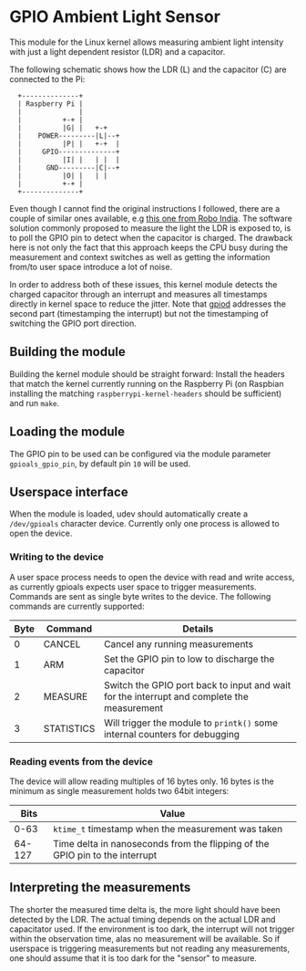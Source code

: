 [comment]: # (SPDX-License-Identifier: GPL-2.0)
[comment]: # (SPDX-FileCopyrightText: © 2023 Alexander König <alex@lisas.de>)

# GPIO Ambient Light Sensor

This module for the Linux kernel allows measuring ambient light intensity with
just a light dependent resistor (LDR) and a capacitor.

The following schematic shows how the LDR (L) and the capacitor (C) are
connected to the Pi:

```
  +--------------+
  | Raspberry Pi |
  |              |
  |          +-+ |
  |          |G| |   +-+
  |    POWER---------|L|--+
  |          |P| |   +-+  |
  |     GPIO--------------+
  |          |I| |   | |  |
  |      GND---------|C|--+
  |          |O| |   | |
  |          +-+ |
  +--------------+
```

Even though I cannot find the original instructions I followed, there are a
couple of similar ones available, e.g [this one from Robo
India](https://roboindia.com/tutorials/raspberry-ldr/). The software solution
commonly proposed to measure the light the LDR is exposed to, is to poll the
GPIO pin to detect when the capacitor is charged. The drawback here is not only
the fact that this approach keeps the CPU busy during the measurement and
context switches as well as getting the information from/to user space introduce
a lot of noise.

In order to address both of these issues, this kernel module detects the charged
capacitor through an interrupt and measures all timestamps directly in kernel
space to reduce the jitter. Note that
[gpiod](https://git.kernel.org/pub/scm/libs/libgpiod/libgpiod.git/) addresses
the second part (timestamping the interrupt) but not the timestamping of
switching the GPIO port direction.

## Building the module

Building the kernel module should be straight forward: Install the headers that
match the kernel currently running on the Raspberry Pi (on Raspbian installing
the matching `raspberrypi-kernel-headers` should be sufficient) and run `make`.

## Loading the module

The GPIO pin to be used can be configured via the module parameter
`gpioals_gpio_pin`, by default pin `10` will be used.

## Userspace interface

When the module is loaded, udev should automatically create a `/dev/gpioals`
character device. Currently only one process is allowed to open the device.

### Writing to the device

A user space process needs to open the device with read and write access, as
currently gpioals expects user space to trigger measurements. Commands are sent
as single byte writes to the device. The following commands are currently
supported:

| Byte | Command    | Details                                                                                    |
|------|------------|--------------------------------------------------------------------------------------------|
| 0    | CANCEL     | Cancel any running measurements                                                            |
| 1    | ARM        | Set the GPIO pin to low to discharge the capacitor                                         |
| 2    | MEASURE    | Switch the GPIO port back to input and wait for the interrupt and complete the measurement |
| 3    | STATISTICS | Will trigger the module to `printk()` some internal counters for debugging                 |

### Reading events from the device

The device will allow reading multiples of 16 bytes only. 16 bytes is the
minimum as single measurement holds two 64bit integers:

| Bits   | Value                                                                        |
|--------|------------------------------------------------------------------------------|
|  0-63  | `ktime_t` timestamp when the measurement was taken                           |
| 64-127 | Time delta in nanoseconds from the flipping of the GPIO pin to the interrupt | 

## Interpreting the measurements

The shorter the measured time delta is, the more light should have been detected
by the LDR. The actual timing depends on the actual LDR and capacitator used. If
the environment is too dark, the interrupt will not trigger within the
observation time, alas no measurement will be available. So if userspace is
triggering measurements but not reading any measurements, one should assume that
it is too dark for the "sensor" to measure.
